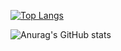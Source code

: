 [![Top Langs](https://github-readme-stats.vercel.app/api/top-langs/?username=000Tonio&langs_count=8)](https://github.com/000Tonio/github-readme-stats)

![Anurag's GitHub stats](https://github-readme-stats.vercel.app/api?username=000Tonio&show_icons=true&theme=dark)
